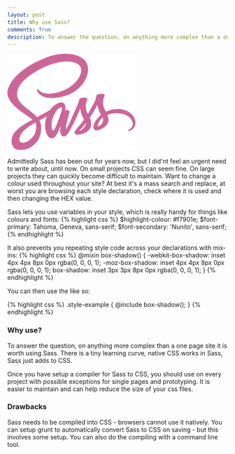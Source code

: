 ```yaml
---
layout: post
title: Why use Sass?
comments: True
description: To answer the question, on anything more complex than a one page site it is worth using Sass. There is a tiny learning curve, native CSS works in Sass, Sass just adds to CSS.
---
```


![no-margin](/assets/sass.png)

Admittedly Sass has been out for years now, but I did'nt feel an urgent need to write about, until now. On small projects CSS can seem fine. On large projects they can quickly become difficult to maintain. Want to change a colour used throughout your site? At best it's a mass search and replace, at worst you are browsing each style declaration, check where it is used and then changing the HEX value.



Sass lets you use variables in your style, which is really handy for things like colours and fonts:
{% highlight css %}
$highlight-colour: #f7901e;
$font-primary: Tahoma, Geneva, sans-serif;
$font-secondary: 'Nunito', sans-serif;
{% endhighlight %}


It also prevents you repeating style code across your declarations with mix-ins: 
{% highlight css %}
@mixin box-shadow() {
  -webkit-box-shadow: inset 4px 4px 8px 0px rgba(0, 0, 0, 1);
  -moz-box-shadow:    inset 4px 4px 8px 0px rgba(0, 0, 0, 1);
  box-shadow:         inset 3px 3px 8px 0px rgba(0, 0, 0, 1);
}
{% endhighlight %}

You can then use the like so:

{% highlight css %}
.style-example {
  @include box-shadow();
}
{% endhighlight %}

### Why use? ###

To answer the question, on anything more complex than a one page site it is worth using Sass. There is a tiny learning curve, native CSS works in Sass, Sass just adds to CSS.

Once you have setup a compiler for Sass to CSS, you should use on every project with possible exceptions for single pages and prototyping. It is easier to maintain and can help reduce the size of your css files. 

### Drawbacks ###

Sass needs to be compiled into CSS - browsers cannot use it natively. You can setup grunt to automatically convert Sass to CSS on saving - but this involves some setup. You can also do the compiling with a command line tool.